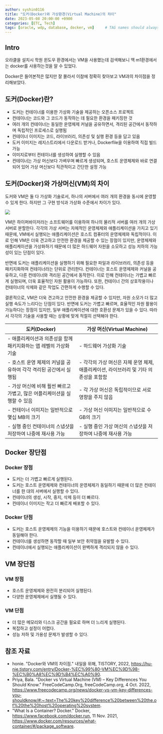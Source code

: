 ```yaml
---
author: syshin0116
title: "도커(Docker)와 가상환경(Virtual Machine)의 차이"
date: 2023-05-08 20:00:00 +0900
categories: [ETC, Tech]
tags: [oracle, wdp, database, docker, vm]     # TAG names should always be lowercase
---
```



## Intro
오라클을 설치시 학원 윈도우 환경에서는 VM을 사용했는데 검색해보니 맥 m1환경에서는 docker를 사용하는것을 알 수 있었다.

Docker은 들어본적은 많지만 잘 몰라서 이참에 정확히 찾아보고 VM과의 차이점을 정리해보았다.

## 도커(Docker)란?
- 도커는 컨테이너를 이용한 가상화 기술을 제공하는 오픈소스 프로젝트
- 컨테이너는 코드와 그 코드가 동작하는 데 필요한 환경을 패키징한 것
- 여러 개의 컨테이너는 동일한 운영체제 커널을 공유하면서, 격리된 공간에서 동작하며 독립적인 프로세스로 실행됨
- 컨테이너 이미지는 코드, 라이브러리, 의존성 및 실행 환경 등을 담고 있음
- 도커 이미지는 레지스트리에서 다운로드 받거나, Dockerfile을 이용하여 직접 빌드 가능
- 이미지로부터 컨테이너를 생성하여 실행할 수 있음
- 컨테이너는 가상 머신보다 가벼우며 빠르게 생성되며, 호스트 운영체제와 바로 연결되어 있어 가상 머신보다 직관적이고 간단한 설정 가능

## 도커(Docker)와 가상머신(VM)의 차이


도커와 VM은 둘 다 가상화 기술로서, 하나의 서버에서 여러 개의 환경을 동시에 운영할 수 있게 한다. 하지만 그 구현 방식과 가상화 수준에서 차이가 있다.

![](https://velog.velcdn.com/images/syshin0116/post/7f406cd5-e3b9-4f2b-b57a-daa23f8572f3/image.png)

VM은 하이퍼바이저라는 소프트웨어를 이용하여 하나의 물리적 서버를 여러 개의 가상 서버로 분할한다. 각각의 가상 서버는 자체적인 운영체제와 애플리케이션을 가지고 있기 때문에, VM에서 실행되는 애플리케이션은 호스트 컴퓨터의 운영체제와 독립적이다. 이로 인해 VM은 더욱 견고하고 안전한 환경을 제공할 수 있는 장점이 있지만, 운영체제와 애플리케이션을 가상화하기 때문에 더 많은 하드웨어 자원을 소모하고 성능 저하의 가능성이 있는 단점이 있다.

반면에 도커는 애플리케이션을 실행하기 위해 필요한 파일과 라이브러리, 의존성 등을 패키지화하여 컨테이너라는 단위로 관리한다. 컨테이너는 호스트 운영체제와 커널을 공유하고, 다른 컨테이너와 격리된 공간에서 동작한다. 이로 인해 컨테이너는 가볍고 빠르게 실행되며, 더욱 효율적인 자원 활용이 가능하다. 또한, 컨테이너 간의 상호작용이나 컨테이너의 삭제와 같은 작업도 간편하게 수행할 수 있다.

결론적으로, VM은 더욱 견고하고 안전한 환경을 제공할 수 있지만, 자원 소모가 더 많고 실행 속도가 느리다는 단점이 있다. 반면에 도커는 가볍고 빠르며, 효율적인 자원 활용이 가능하다는 장점이 있지만, 일부 애플리케이션에 대한 호환성 문제가 있을 수 있다. 따라서 각각의 기술을 사용할 때는 상황에 맞게 적절히 선택해야 한다.


| 도커(Docker)                                                              | 가상 머신(Virtual Machine)                                                            |
|---------------------------------------------------------------------------|---------------------------------------------------------------------------------------|
| - 애플리케이션과 의존성을 함께 패키지화하는 앱 레벨의 가상화 기술         | - 하드웨어 가상화 기술                                                                |
| - 호스트 운영 체제의 커널을 공유하여 각각 격리된 공간에서 실행됨          | - 각각의 가상 머신은 자체 운영 체제, 애플리케이션, 라이브러리 및 기타 의존성을 포함함 |
| - 가상 머신에 비해 훨씬 빠르고 가볍고, 많은 어플리케이션을 실행할 수 있음 | - 각 가상 머신은 독립적이므로 서로 영향을 주지 않음                                   |
| - 컨테이너 이미지는 일반적으로 몇십 MB의 크기                             | - 가상 머신 이미지는 일반적으로 수 GB의 크기                                          |
| - 실행 중인 컨테이너의 스냅샷을 저장하여 나중에 재사용 가능               | - 실행 중인 가상 머신의 스냅샷을 저장하여 나중에 재사용 가능                          |

## Docker 장단점
### Docker 장점
- 도커는 더 가볍고 빠르게 실행된다.
- 도커는 호스트 운영체제와 컨테이너의 운영체제가 동일하기 때문에 더 많은 컨테이너를 한 대의 서버에서 실행할 수 있다.
- 컨테이너의 생성, 시작, 중지, 삭제 등이 더 빠르다.
- 컨테이너 이미지는 작고 더 빠르게 배포할 수 있다.

### Docker 단점
- 도커는 호스트 운영체제의 기능을 이용하기 때문에 호스트와 컨테이너 운영체제가 동일해야 한다.
- 컨테이너를 생성하면 동작할 때 일부 보안 취약점을 유발할 수 있다.
- 컨테이너에서 실행되는 애플리케이션이 완벽하게 격리되지 않을 수 있다.

## VM 장단점
### VM 장점
- 호스트 운영체제와 완전히 분리되어 실행된다.
- 다양한 운영체제에서 실행될 수 있다.

### VM 단점
- 더 많은 메모리와 디스크 공간을 필요로 하며 더 느리게 실행된다.
- 복잡하고 설정이 어렵다.
- 성능 저하 및 가용성 문제가 발생할 수 있다.

## 참조 자료

- honie. "Docker와 VM의 차이점." 내일을 위해, TISTORY, 2022, https://hu-nie.tistory.com/entry/Docker-%EC%99%80-VM%EC%9D%98-%EC%B0%A8%EC%9D%B4%EC%A0%90.
- Priya, Bala. "Docker vs Virtual Machine (VM) – Key Differences You Should Know." FreeCodeCamp.Org, freeCodeCamp.org, 4 Oct. 2022, https://www.freecodecamp.org/news/docker-vs-vm-key-differences-you-shouldknow/#:~:text=The%20key%20difference%20between%20the,of%20the%20host%20operating%20system.
- "What Is a Container? Docker." Docker, https://www.facebook.com/docker.run, 11 Nov. 2021, https://www.docker.com/resources/what-container/#/package_software.

